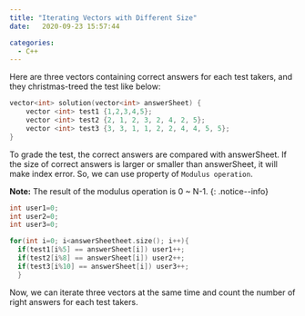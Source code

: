 ```yaml
---
title: "Iterating Vectors with Different Size"
date:   2020-09-23 15:57:44

categories:
  - C++
---
```


Here are three vectors containing correct answers for each test takers, and they christmas-treed the test like below:

```cpp
vector<int> solution(vector<int> answerSheet) {
    vector <int> test1 {1,2,3,4,5};
    vector <int> test2 {2, 1, 2, 3, 2, 4, 2, 5};
    vector <int> test3 {3, 3, 1, 1, 2, 2, 4, 4, 5, 5};
}
```

To grade the test, the correct answers are compared with answerSheet. If the size of correct answers is larger or smaller than answerSheet, it will make index error. So, we can use property of `Modulus operation`.

**Note:** The result of the modulus operation is 0 ~ N-1.
{: .notice--info}

```cpp
int user1=0;
int user2=0;
int user3=0;

for(int i=0; i<answerSheetheet.size(); i++){
  if(test1[i%5] == answerSheet[i]) user1++;
  if(test2[i%8] == answerSheet[i]) user2++;
  if(test3[i%10] == answerSheet[i]) user3++;
  }
```

Now, we can iterate three vectors at the same time and count the number of right answers for each test takers.
